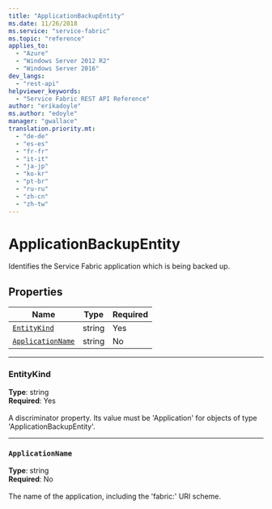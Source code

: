 ```yaml
---
title: "ApplicationBackupEntity"
ms.date: 11/26/2018
ms.service: "service-fabric"
ms.topic: "reference"
applies_to: 
  - "Azure"
  - "Windows Server 2012 R2"
  - "Windows Server 2016"
dev_langs: 
  - "rest-api"
helpviewer_keywords: 
  - "Service Fabric REST API Reference"
author: "erikadoyle"
ms.author: "edoyle"
manager: "gwallace"
translation.priority.mt: 
  - "de-de"
  - "es-es"
  - "fr-fr"
  - "it-it"
  - "ja-jp"
  - "ko-kr"
  - "pt-br"
  - "ru-ru"
  - "zh-cn"
  - "zh-tw"
---
```

# ApplicationBackupEntity

Identifies the Service Fabric application which is being backed up.

## Properties
| Name | Type | Required |
| --- | --- | --- |
| [`EntityKind`](#entitykind) | string | Yes |
| [`ApplicationName`](#applicationname) | string | No |

____
### EntityKind
__Type__: string <br/>
__Required__: Yes <br/>
<br/>
A discriminator property. Its value must be 'Application' for objects of type 'ApplicationBackupEntity'.

____
### `ApplicationName`
__Type__: string <br/>
__Required__: No<br/>
<br/>
The name of the application, including the 'fabric:' URI scheme.
